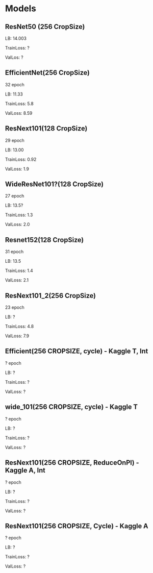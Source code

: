 # Models

## ResNet50 (256 CropSize)

LB: 14.003 

TrainLoss: ?

ValLos: ?

## EfficientNet(256 CropSize)

32 epoch

LB: 11.33

TrainLoss: 5.8

ValLoss: 8.59

## ResNext101(128 CropSize)

29 epoch

LB: 13.00

TrainLoss: 0.92

ValLoss: 1.9

## WideResNet101?(128 CropSize)

27 epoch

LB: 13.5?

TrainLoss: 1.3

ValLoss: 2.0

## Resnet152(128 CropSize)

31 epoch

LB: 13.5

TrainLoss: 1.4 

ValLoss: 2.1

## ResNext101_2(256 CropSize)

23 epoch

LB: ?

TrainLoss: 4.8

ValLoss: 7.9

## Efficient(256 CROPSIZE, cycle) - Kaggle T, Int

? epoch

LB: ?

TrainLoss: ?

ValLoss: ?

## wide_101(256 CROPSIZE, cycle) - Kaggle T

? epoch

LB: ?

TrainLoss: ?

ValLoss: ?

## ResNext101(256 CROPSIZE, ReduceOnPl) - Kaggle A, Int 

? epoch

LB: ?

TrainLoss: ?

ValLoss: ?

## ResNext101(256 CROPSIZE, Cycle) - Kaggle A 

? epoch

LB: ?

TrainLoss: ?

ValLoss: ?